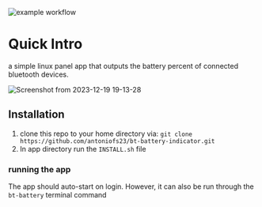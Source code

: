 ![example workflow](https://github.com/github/docs/actions/workflows/bt-battery-app.yml/badge.svg)
# Quick Intro
a simple linux panel app that outputs the battery percent of connected bluetooth devices. 

![Screenshot from 2023-12-19 19-13-28](https://github.com/antoniofs23/bt-battery-indicator/assets/39067846/f31aecfd-5c2d-4186-b6e6-3251ab985b10)

## Installation
1. clone this repo to your home directory via:
    `git clone https://github.com/antoniofs23/bt-battery-indicator.git`
2. In app directory run the `INSTALL.sh` file

### running the app
The app should auto-start on login.
However, it can also be run through the `bt-battery` terminal command
